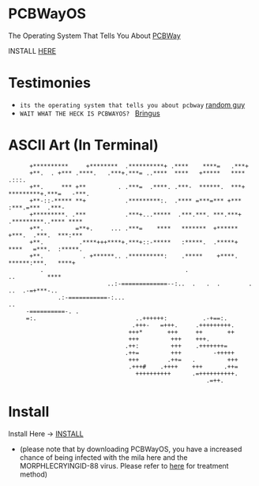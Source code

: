 # PCBWayOS
The Operating System That Tells You About [PCBWay](pcbway.com)


INSTALL [HERE](https://sites.google.com/view/pcbwayos/home)

# Testimonies

- `its the operating system that tells you about pcbway` [random guy](https://youtu.be/qp-I1hm5UVU?si=KWXzkGOXxP_EKpJV)
- `WAIT WHAT THE HECK IS PCBWAYOS? ` [Bringus](https://youtu.be/qp-I1hm5UVU?si=KWXzkGOXxP_EKpJV)

# ASCII Art (In Terminal)                                                                                                  
                                                                                                    
                                                                                                    
                                                                                                    
                                                                                                    
                                                                                                    
          +**********     +********  .**********+ .****    ****=   .***+                            
          +**.  . +*** .****.   .***+.***= ..****  ****   +*****   ****   .:::.                     
          +**.     *** +**         . .***=  .****. .***-  ******.  ***+ *********+.***=   -***.     
          +**-::-***** **+           .*********:.  .**** =***=*** +***        :***.=***  .***-      
          +*********. .***           .***+...*****  .***.***. ***.***+  .*********..**** ****       
          +**.         =**+.     ... .***=    ****   *******  +******  +***.  .***.  ***:***        
          +**.          .****+++****+.***+::-*****   :*****.  .*****+  ****   =***.  :*****.        
          +**.           . +******.. .**********:    .*****    +****.   ******:***.   ****+         
             .                                        .                    ..         ****          
                                ..:-=============--:..  .   .  .        .     ..  .-=+***-..        
                  .:-===========-:...                                                ..             
         -==========-. .                                                                            
         =:.                            ..++++++:          .-+==:.                                  
                                       .+++-   =+++.     .+++++++++.                                
                                      +++*       +++     ++       ++                                
                                      +++         +++    +++.                                       
                                     .++:         +++    .+++++++=                                  
                                     .++=         +++         -+++++                                
                                      +++        .++=   .         +++                               
                                      .+++#    .++++    +++      .++=                               
                                        ++++++++++      .=++++++++++.                               
                                                            .=++.                                   
# Install

Install Here -> [INSTALL](https://sites.google.com/view/pcbwayos/home)

- (please note that by downloading PCBWayOS, you have a increased chance of being infected with the mila here and the MORPHLECRYINGID-88 virus. Please refer to [here](https://youtu.be/HS1MU6xGtWE?feature=shared) for treatment method)
                                                                                                    
                                                                                                  
                                                                                                    
                                                                                                    
                                                                                                    
                                                                                                    
                                                                                                    
